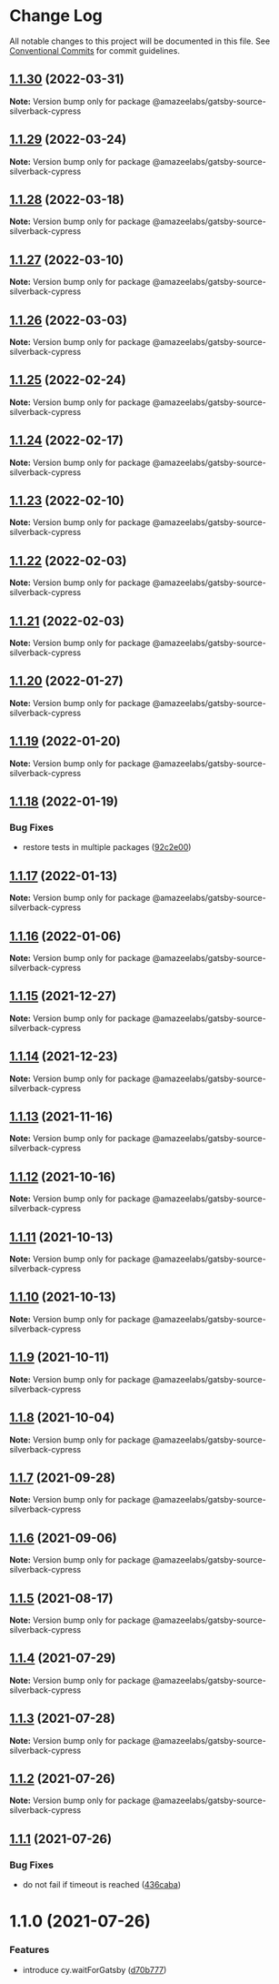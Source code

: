 # Change Log

All notable changes to this project will be documented in this file.
See [Conventional Commits](https://conventionalcommits.org) for commit guidelines.

## [1.1.30](https://github.com/AmazeeLabs/silverback-mono/compare/@amazeelabs/gatsby-source-silverback-cypress@1.1.29...@amazeelabs/gatsby-source-silverback-cypress@1.1.30) (2022-03-31)

**Note:** Version bump only for package @amazeelabs/gatsby-source-silverback-cypress





## [1.1.29](https://github.com/AmazeeLabs/silverback-mono/compare/@amazeelabs/gatsby-source-silverback-cypress@1.1.28...@amazeelabs/gatsby-source-silverback-cypress@1.1.29) (2022-03-24)

**Note:** Version bump only for package @amazeelabs/gatsby-source-silverback-cypress





## [1.1.28](https://github.com/AmazeeLabs/silverback-mono/compare/@amazeelabs/gatsby-source-silverback-cypress@1.1.27...@amazeelabs/gatsby-source-silverback-cypress@1.1.28) (2022-03-18)

**Note:** Version bump only for package @amazeelabs/gatsby-source-silverback-cypress





## [1.1.27](https://github.com/AmazeeLabs/silverback-mono/compare/@amazeelabs/gatsby-source-silverback-cypress@1.1.26...@amazeelabs/gatsby-source-silverback-cypress@1.1.27) (2022-03-10)

**Note:** Version bump only for package @amazeelabs/gatsby-source-silverback-cypress





## [1.1.26](https://github.com/AmazeeLabs/silverback-mono/compare/@amazeelabs/gatsby-source-silverback-cypress@1.1.25...@amazeelabs/gatsby-source-silverback-cypress@1.1.26) (2022-03-03)

**Note:** Version bump only for package @amazeelabs/gatsby-source-silverback-cypress





## [1.1.25](https://github.com/AmazeeLabs/silverback-mono/compare/@amazeelabs/gatsby-source-silverback-cypress@1.1.24...@amazeelabs/gatsby-source-silverback-cypress@1.1.25) (2022-02-24)

**Note:** Version bump only for package @amazeelabs/gatsby-source-silverback-cypress





## [1.1.24](https://github.com/AmazeeLabs/silverback-mono/compare/@amazeelabs/gatsby-source-silverback-cypress@1.1.23...@amazeelabs/gatsby-source-silverback-cypress@1.1.24) (2022-02-17)

**Note:** Version bump only for package @amazeelabs/gatsby-source-silverback-cypress





## [1.1.23](https://github.com/AmazeeLabs/silverback-mono/compare/@amazeelabs/gatsby-source-silverback-cypress@1.1.22...@amazeelabs/gatsby-source-silverback-cypress@1.1.23) (2022-02-10)

**Note:** Version bump only for package @amazeelabs/gatsby-source-silverback-cypress





## [1.1.22](https://github.com/AmazeeLabs/silverback-mono/compare/@amazeelabs/gatsby-source-silverback-cypress@1.1.21...@amazeelabs/gatsby-source-silverback-cypress@1.1.22) (2022-02-03)

**Note:** Version bump only for package @amazeelabs/gatsby-source-silverback-cypress





## [1.1.21](https://github.com/AmazeeLabs/silverback-mono/compare/@amazeelabs/gatsby-source-silverback-cypress@1.1.20...@amazeelabs/gatsby-source-silverback-cypress@1.1.21) (2022-02-03)

**Note:** Version bump only for package @amazeelabs/gatsby-source-silverback-cypress





## [1.1.20](https://github.com/AmazeeLabs/silverback-mono/compare/@amazeelabs/gatsby-source-silverback-cypress@1.1.19...@amazeelabs/gatsby-source-silverback-cypress@1.1.20) (2022-01-27)

**Note:** Version bump only for package @amazeelabs/gatsby-source-silverback-cypress





## [1.1.19](https://github.com/AmazeeLabs/silverback-mono/compare/@amazeelabs/gatsby-source-silverback-cypress@1.1.18...@amazeelabs/gatsby-source-silverback-cypress@1.1.19) (2022-01-20)

**Note:** Version bump only for package @amazeelabs/gatsby-source-silverback-cypress





## [1.1.18](https://github.com/AmazeeLabs/silverback-mono/compare/@amazeelabs/gatsby-source-silverback-cypress@1.1.17...@amazeelabs/gatsby-source-silverback-cypress@1.1.18) (2022-01-19)


### Bug Fixes

* restore tests in multiple packages ([92c2e00](https://github.com/AmazeeLabs/silverback-mono/commit/92c2e003e162d991e5cc7fee511e75c7339f0049))





## [1.1.17](https://github.com/AmazeeLabs/silverback-mono/compare/@amazeelabs/gatsby-source-silverback-cypress@1.1.16...@amazeelabs/gatsby-source-silverback-cypress@1.1.17) (2022-01-13)

**Note:** Version bump only for package @amazeelabs/gatsby-source-silverback-cypress





## [1.1.16](https://github.com/AmazeeLabs/silverback-mono/compare/@amazeelabs/gatsby-source-silverback-cypress@1.1.15...@amazeelabs/gatsby-source-silverback-cypress@1.1.16) (2022-01-06)

**Note:** Version bump only for package @amazeelabs/gatsby-source-silverback-cypress





## [1.1.15](https://github.com/AmazeeLabs/silverback-mono/compare/@amazeelabs/gatsby-source-silverback-cypress@1.1.14...@amazeelabs/gatsby-source-silverback-cypress@1.1.15) (2021-12-27)

**Note:** Version bump only for package @amazeelabs/gatsby-source-silverback-cypress





## [1.1.14](https://github.com/AmazeeLabs/silverback-mono/compare/@amazeelabs/gatsby-source-silverback-cypress@1.1.13...@amazeelabs/gatsby-source-silverback-cypress@1.1.14) (2021-12-23)

**Note:** Version bump only for package @amazeelabs/gatsby-source-silverback-cypress





## [1.1.13](https://github.com/AmazeeLabs/silverback-mono/compare/@amazeelabs/gatsby-source-silverback-cypress@1.1.12...@amazeelabs/gatsby-source-silverback-cypress@1.1.13) (2021-11-16)

**Note:** Version bump only for package @amazeelabs/gatsby-source-silverback-cypress





## [1.1.12](https://github.com/AmazeeLabs/silverback-mono/compare/@amazeelabs/gatsby-source-silverback-cypress@1.1.11...@amazeelabs/gatsby-source-silverback-cypress@1.1.12) (2021-10-16)

**Note:** Version bump only for package @amazeelabs/gatsby-source-silverback-cypress





## [1.1.11](https://github.com/AmazeeLabs/silverback-mono/compare/@amazeelabs/gatsby-source-silverback-cypress@1.1.10...@amazeelabs/gatsby-source-silverback-cypress@1.1.11) (2021-10-13)

**Note:** Version bump only for package @amazeelabs/gatsby-source-silverback-cypress





## [1.1.10](https://github.com/AmazeeLabs/silverback-mono/compare/@amazeelabs/gatsby-source-silverback-cypress@1.1.9...@amazeelabs/gatsby-source-silverback-cypress@1.1.10) (2021-10-13)

**Note:** Version bump only for package @amazeelabs/gatsby-source-silverback-cypress





## [1.1.9](https://github.com/AmazeeLabs/silverback-mono/compare/@amazeelabs/gatsby-source-silverback-cypress@1.1.8...@amazeelabs/gatsby-source-silverback-cypress@1.1.9) (2021-10-11)

**Note:** Version bump only for package @amazeelabs/gatsby-source-silverback-cypress





## [1.1.8](https://github.com/AmazeeLabs/silverback-mono/compare/@amazeelabs/gatsby-source-silverback-cypress@1.1.7...@amazeelabs/gatsby-source-silverback-cypress@1.1.8) (2021-10-04)

**Note:** Version bump only for package @amazeelabs/gatsby-source-silverback-cypress





## [1.1.7](https://github.com/AmazeeLabs/silverback-mono/compare/@amazeelabs/gatsby-source-silverback-cypress@1.1.6...@amazeelabs/gatsby-source-silverback-cypress@1.1.7) (2021-09-28)

**Note:** Version bump only for package @amazeelabs/gatsby-source-silverback-cypress





## [1.1.6](https://github.com/AmazeeLabs/silverback-mono/compare/@amazeelabs/gatsby-source-silverback-cypress@1.1.5...@amazeelabs/gatsby-source-silverback-cypress@1.1.6) (2021-09-06)

**Note:** Version bump only for package @amazeelabs/gatsby-source-silverback-cypress





## [1.1.5](https://github.com/AmazeeLabs/silverback-mono/compare/@amazeelabs/gatsby-source-silverback-cypress@1.1.4...@amazeelabs/gatsby-source-silverback-cypress@1.1.5) (2021-08-17)

**Note:** Version bump only for package @amazeelabs/gatsby-source-silverback-cypress





## [1.1.4](https://github.com/AmazeeLabs/silverback-mono/compare/@amazeelabs/gatsby-source-silverback-cypress@1.1.3...@amazeelabs/gatsby-source-silverback-cypress@1.1.4) (2021-07-29)

**Note:** Version bump only for package @amazeelabs/gatsby-source-silverback-cypress





## [1.1.3](https://github.com/AmazeeLabs/silverback-mono/compare/@amazeelabs/gatsby-source-silverback-cypress@1.1.2...@amazeelabs/gatsby-source-silverback-cypress@1.1.3) (2021-07-28)

**Note:** Version bump only for package @amazeelabs/gatsby-source-silverback-cypress





## [1.1.2](https://github.com/AmazeeLabs/silverback-mono/compare/@amazeelabs/gatsby-source-silverback-cypress@1.1.1...@amazeelabs/gatsby-source-silverback-cypress@1.1.2) (2021-07-26)

**Note:** Version bump only for package @amazeelabs/gatsby-source-silverback-cypress





## [1.1.1](https://github.com/AmazeeLabs/silverback-mono/compare/@amazeelabs/gatsby-source-silverback-cypress@1.1.0...@amazeelabs/gatsby-source-silverback-cypress@1.1.1) (2021-07-26)


### Bug Fixes

* do not fail if timeout is reached ([436caba](https://github.com/AmazeeLabs/silverback-mono/commit/436caba8f3ce7811bc602d8c0fd25b7303784413))





# 1.1.0 (2021-07-26)


### Features

* introduce cy.waitForGatsby ([d70b777](https://github.com/AmazeeLabs/silverback-mono/commit/d70b7772409fcd783d1c3601caca81c78490aa3d))
